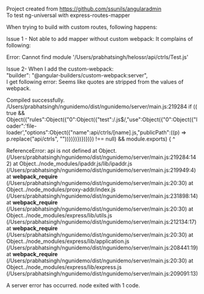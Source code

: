 Project created from https://github.com/ssunils/angularadmin  
To test ng-universal   with express-routes-mapper

When trying to build with custom routes, following happens:

Issue 1 - Not able to add mapper without custom webpack: It complains of following:  

Error: Cannot find module '/Users/prabhatsingh/helossr/api/ctrls/Test.js'

Issue 2- When I add the custom-webpack:   
  "builder": "@angular-builders/custom-webpack:server",   
I get following error: Seems like quotes are stripped from the values of webpack.   


Compiled successfully.
/Users/prabhatsingh/ngunidemo/dist/ngunidemo/server/main.js:219284
  if (( true && Object({"rules":Object({"0":Object({"test":/\.js$/,"use":Object({"0":Object({"loader":'file-loader',"options":Object({"name":api/ctrls/[name].js,"publicPath":((p) => p.replace("api/ctrls", ""))})})})})})}) !== null) && module.exports) {
                                                                                                                                             ^

ReferenceError: api is not defined
    at Object.<anonymous> (/Users/prabhatsingh/ngunidemo/dist/ngunidemo/server/main.js:219284:142)
    at Object../node_modules/ipaddr.js/lib/ipaddr.js (/Users/prabhatsingh/ngunidemo/dist/ngunidemo/server/main.js:219949:4)
    at __webpack_require__ (/Users/prabhatsingh/ngunidemo/dist/ngunidemo/server/main.js:20:30)
    at Object../node_modules/proxy-addr/index.js (/Users/prabhatsingh/ngunidemo/dist/ngunidemo/server/main.js:231898:14)
    at __webpack_require__ (/Users/prabhatsingh/ngunidemo/dist/ngunidemo/server/main.js:20:30)
    at Object../node_modules/express/lib/utils.js (/Users/prabhatsingh/ngunidemo/dist/ngunidemo/server/main.js:212134:17)
    at __webpack_require__ (/Users/prabhatsingh/ngunidemo/dist/ngunidemo/server/main.js:20:30)
    at Object../node_modules/express/lib/application.js (/Users/prabhatsingh/ngunidemo/dist/ngunidemo/server/main.js:208441:19)
    at __webpack_require__ (/Users/prabhatsingh/ngunidemo/dist/ngunidemo/server/main.js:20:30)
    at Object../node_modules/express/lib/express.js (/Users/prabhatsingh/ngunidemo/dist/ngunidemo/server/main.js:209091:13)

A server error has occurred.
node exited with 1 code.
